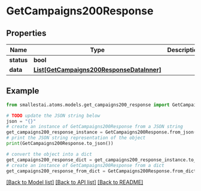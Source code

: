 # GetCampaigns200Response


## Properties

Name | Type | Description | Notes
------------ | ------------- | ------------- | -------------
**status** | **bool** |  | [optional] 
**data** | [**List[GetCampaigns200ResponseDataInner]**](GetCampaigns200ResponseDataInner.md) |  | [optional] 

## Example

```python
from smallestai.atoms.models.get_campaigns200_response import GetCampaigns200Response

# TODO update the JSON string below
json = "{}"
# create an instance of GetCampaigns200Response from a JSON string
get_campaigns200_response_instance = GetCampaigns200Response.from_json(json)
# print the JSON string representation of the object
print(GetCampaigns200Response.to_json())

# convert the object into a dict
get_campaigns200_response_dict = get_campaigns200_response_instance.to_dict()
# create an instance of GetCampaigns200Response from a dict
get_campaigns200_response_from_dict = GetCampaigns200Response.from_dict(get_campaigns200_response_dict)
```
[[Back to Model list]](../README.md#documentation-for-models) [[Back to API list]](../README.md#documentation-for-api-endpoints) [[Back to README]](../README.md)


